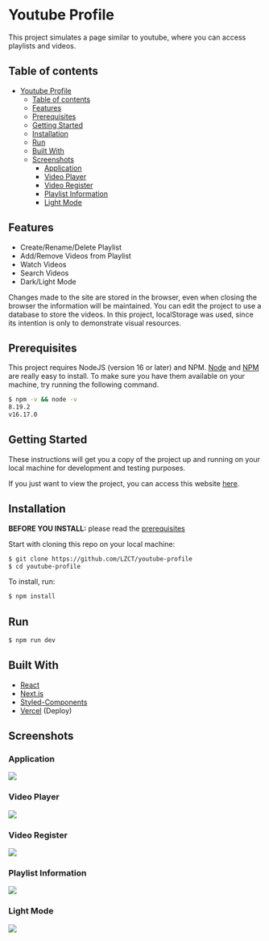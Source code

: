 # Youtube Profile
This project simulates a page similar to youtube, where you can access playlists and videos.

## Table of contents

- [Youtube Profile](#youtube-profile)
  - [Table of contents](#table-of-contents)
  - [Features](#Features)
  - [Prerequisites](#prerequisites)
  - [Getting Started](#getting-started)
  - [Installation](#installation)
  - [Run](#run)
  - [Built With](#built-with)
  - [Screenshots](#screenshots)
    - [Application](#application)
    - [Video Player](#video-player)
    - [Video Register](#video-register)
    - [Playlist Information](#playlist-information)
    - [Light Mode](#light-mode)

## Features

- Create/Rename/Delete Playlist
- Add/Remove Videos from Playlist
- Watch Videos
- Search Videos
- Dark/Light Mode

Changes made to the site are stored in the browser, even when closing the browser the information will be maintained. You can edit the project 
to use a database to store the videos. In this project, localStorage was used, since its intention is only to demonstrate visual resources.


## Prerequisites

This project requires NodeJS (version 16 or later) and NPM.
[Node](http://nodejs.org/) and [NPM](https://npmjs.org/) are really easy to install.
To make sure you have them available on your machine,
try running the following command.

```sh
$ npm -v && node -v
8.19.2
v16.17.0
```

## Getting Started

These instructions will get you a copy of the project up and running on your local machine for development and testing purposes.

If you just want to view the project, you can access this website <a href="https://vercel.com/lzct/youtube-profile">here</a>.

## Installation

**BEFORE YOU INSTALL:** please read the [prerequisites](#prerequisites)

Start with cloning this repo on your local machine:

```sh
$ git clone https://github.com/LZCT/youtube-profile
$ cd youtube-profile
```

To install, run:

```sh
$ npm install
```

## Run

```sh
$ npm run dev
```

## Built With

* <a href="https://reactjs.org/">React </a>
* <a href="https://nextjs.org/">Next.js </a>
* <a href="https://styled-components.com/">Styled-Components </a>
* <a href="https://vercel.com/">Vercel</a> (Deploy)

## Screenshots

### Application
<img src="https://i.imgur.com/7wzFo6T.png">

### Video Player
<img src="https://i.imgur.com/CyRKyfA.png">

### Video Register
<img src="https://i.imgur.com/CorzBJN.png">

### Playlist Information
<img src="https://i.imgur.com/6QApKx7.png">

### Light Mode
<img src="https://i.imgur.com/xUnYAiF.png">

